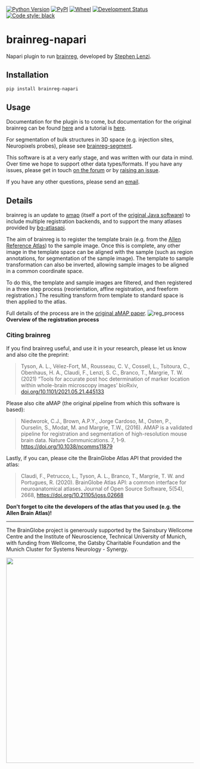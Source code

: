 [![Python Version](https://img.shields.io/pypi/pyversions/brainreg-napari.svg)](https://pypi.org/project/brainreg-napari)
[![PyPI](https://img.shields.io/pypi/v/brainreg-napari.svg)](https://pypi.org/project/brainreg-napari)
[![Wheel](https://img.shields.io/pypi/wheel/brainreg-napari.svg)](https://pypi.org/project/brainreg-napari)
[![Development Status](https://img.shields.io/pypi/status/brainreg-napari.svg)](https://github.com/brainglobe/brainreg-napari)
[![Code style: black](https://img.shields.io/badge/code%20style-black-000000.svg)](https://github.com/python/black)

# brainreg-napari
Napari plugin to run [brainreg](https://github.com/brainglobe/brainreg), 
developed by [Stephen Lenzi](https://github.com/stephenlenzi).

## Installation
```bash
pip install brainreg-napari
```

## Usage
Documentation for the plugin is to come, but documentation for the original 
brainreg can be found [here](https://docs.brainglobe.info/brainreg/introduction) 
and a tutorial is [here](https://docs.brainglobe.info/brainreg/tutorial). 

For segmentation of bulk structures in 3D space 
(e.g. injection sites, Neuropixels probes), please see 
[brainreg-segment](https://github.com/brainglobe/brainreg-segment).

This software is at a very early stage, and was written with our data in mind. 
Over time we hope to support other data types/formats. If you have any issues, please get in touch [on the forum](https://forum.image.sc/tag/brainglobe) or by 
[raising an issue](https://github.com/brainglobe/brainreg/issues). 

If you have any other questions, 
please send an [email](mailto:code@adamltyson.com?subject=brainreg).

## Details
brainreg is an update to 
[amap](https://github.com/SainsburyWellcomeCentre/amap-python) (itself a port 
of the [original Java software](https://www.nature.com/articles/ncomms11879)) 
to include multiple registration backends, and to support the many atlases 
provided by [bg-atlasapi](https://github.com/brainglobe/bg-atlasapi).

The aim of brainreg is to register the template brain
 (e.g. from the [Allen Reference Atlas](https://mouse.brain-map.org/static/atlas))
  to the sample image. Once this is complete, any other image in the template
  space can be aligned with the sample (such as region annotations, for 
  segmentation of the sample image). The template to sample transformation
  can also be inverted, allowing sample images to be aligned in a common 
  coordinate space.
  
To do this, the template and sample images are filtered, and then registered in 
a three step process (reorientation, affine registration, and freeform 
registration.) The resulting transform from template to standard space is then
applied to the atlas. 
 
Full details of the process are in the 
[original aMAP paper](https://www.nature.com/articles/ncomms11879).
![reg_process](https://user-images.githubusercontent.com/13147259/143553945-a046e918-7614-4211-814c-fc840bb0159d.png)
**Overview of the registration process**

### Citing brainreg

If you find brainreg useful, and use it in your research, please let us know and also cite the preprint:

> Tyson, A. L., V&eacute;lez-Fort, M.,  Rousseau, C. V., Cossell, L., Tsitoura, C., Obenhaus, H. A., Claudi, F., Lenzi, S. C., Branco, T.,  Margrie, T. W. (2021) “Tools for accurate post hoc determination of marker location within whole-brain microscopy images’ bioRxiv, [doi.org/10.1101/2021.05.21.445133](https://doi.org/10.1101/2021.05.21.445133)

Please also cite aMAP (the original pipeline from which this software is based):

>Niedworok, C.J., Brown, A.P.Y., Jorge Cardoso, M., Osten, P., Ourselin, S., Modat, M. and Margrie, T.W., (2016). AMAP is a validated pipeline for registration and segmentation of high-resolution mouse brain data. Nature Communications. 7, 1–9. https://doi.org/10.1038/ncomms11879

Lastly, if you can, please cite the BrainGlobe Atlas API that provided the atlas:

>Claudi, F., Petrucco, L., Tyson, A. L., Branco, T., Margrie, T. W. and Portugues, R. (2020). BrainGlobe Atlas API: a common interface for neuroanatomical atlases. Journal of Open Source Software, 5(54), 2668, https://doi.org/10.21105/joss.02668

**Don't forget to cite the developers of the atlas that you used (e.g. the Allen Brain Atlas)!**


---
The BrainGlobe project is generously supported by the Sainsbury Wellcome Centre and the Institute of Neuroscience, Technical University of Munich, with funding from Wellcome, the Gatsby Charitable Foundation and the Munich Cluster for Systems Neurology - Synergy.

<img src='https://brainglobe.info/images/logos_combined.png' width="550">

